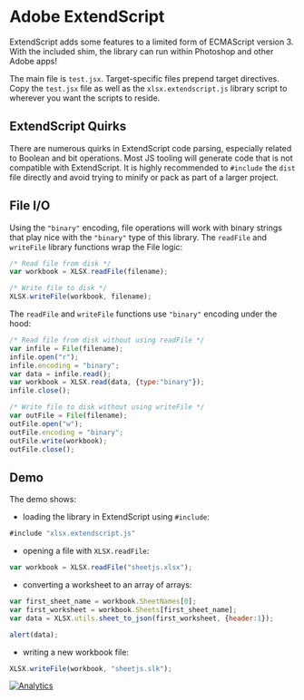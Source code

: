 # Adobe ExtendScript

ExtendScript adds some features to a limited form of ECMAScript version 3.  With
the included shim, the library can run within Photoshop and other Adobe apps!

The main file is `test.jsx`.  Target-specific files prepend target directives.
Copy the `test.jsx` file as well as the `xlsx.extendscript.js` library script 
to wherever you want the scripts to reside.


## ExtendScript Quirks

There are numerous quirks in ExtendScript code parsing, especially related to
Boolean and bit operations.  Most JS tooling will generate code that is not
compatible with ExtendScript.  It is highly recommended to `#include` the `dist`
file directly and avoid trying to minify or pack as part of a larger project.


## File I/O

Using the `"binary"` encoding, file operations will work with binary strings
that play nice with the `"binary"` type of this library.  The `readFile` and
`writeFile` library functions wrap the File logic:

```js
/* Read file from disk */
var workbook = XLSX.readFile(filename);

/* Write file to disk */
XLSX.writeFile(workbook, filename);
```

The `readFile` and `writeFile` functions use `"binary"` encoding under the hood:


```js
/* Read file from disk without using readFile */
var infile = File(filename);
infile.open("r");
infile.encoding = "binary";
var data = infile.read();
var workbook = XLSX.read(data, {type:"binary"});
infile.close();

/* Write file to disk without using writeFile */
var outFile = File(filename);
outFile.open("w");
outFile.encoding = "binary";
outFile.write(workbook);
outFile.close();
```


## Demo

The demo shows:

- loading the library in ExtendScript using `#include`:

```js
#include "xlsx.extendscript.js"
```

- opening a file with `XLSX.readFile`:

```js
var workbook = XLSX.readFile("sheetjs.xlsx");
```

- converting a worksheet to an array of arrays:

```js
var first_sheet_name = workbook.SheetNames[0];
var first_worksheet = workbook.Sheets[first_sheet_name];
var data = XLSX.utils.sheet_to_json(first_worksheet, {header:1});

alert(data);
```

- writing a new workbook file:

```js
XLSX.writeFile(workbook, "sheetjs.slk");
```

[![Analytics](https://ga-beacon.appspot.com/UA-36810333-1/SheetJS/js-xlsx?pixel)](https://github.com/SheetJS/js-xlsx)
